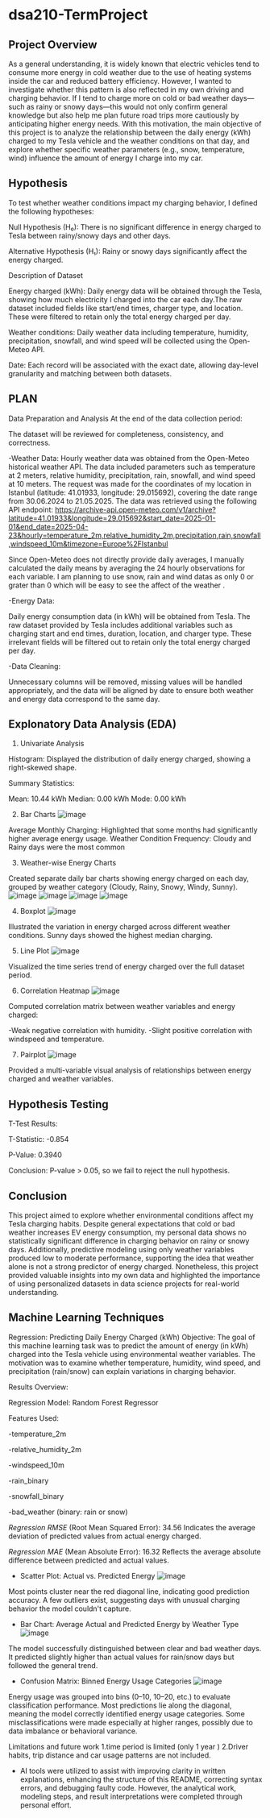 # dsa210-TermProject


Project Overview
--

As a general understanding, it is widely known that electric vehicles tend to consume more energy in cold weather due to the use of heating systems inside the car and reduced battery efficiency. However, I wanted to investigate whether this pattern is also reflected in my own driving and charging behavior. If I tend to charge more on cold or bad weather days—such as rainy or snowy days—this would not only confirm general knowledge but also help me plan future road trips more cautiously by anticipating higher energy needs. With this motivation, the main objective of this project is to analyze the relationship between the daily energy (kWh) charged to my Tesla vehicle and the weather conditions on that day, and explore whether specific weather parameters (e.g., snow, temperature, wind) influence the amount of energy I charge into my car.


Hypothesis 
--
To test whether weather conditions impact my charging behavior, I defined the following hypotheses:

Null Hypothesis (H₀):  There is no significant difference in energy charged to Tesla between rainy/snowy days and other days.

Alternative Hypothesis (H₁): Rainy or snowy days significantly affect the energy charged.

Description of Dataset

Energy charged (kWh): Daily energy data will be obtained through the Tesla, showing how much electricity I charged into the car each day.The raw dataset included fields like start/end times, charger type, and location. These were filtered to retain only the total energy charged per day.


Weather conditions: Daily weather data including temperature, humidity, precipitation, snowfall, and wind speed will be collected using the Open-Meteo API.

Date: Each record will be associated with the exact date, allowing day-level granularity and matching between both datasets.

PLAN
--
Data Preparation and Analysis
At the end of the data collection period:

The dataset will be reviewed for completeness, consistency, and correctness.

-Weather Data:
Hourly weather data was obtained from the Open-Meteo historical weather API. The data included parameters such as temperature at 2 meters, relative humidity, precipitation, rain, snowfall, and wind speed at 10 meters. The request was made for the coordinates of my location in Istanbul (latitude: 41.01933, longitude: 29.015692), covering the date range from 30.06.2024 to 21.05.2025. The data was retrieved using the following API endpoint:
[https://archive-api.open-meteo.com/v1/archive?latitude=41.01933&longitude=29.015692&start_date=2025-01-01&end_date=2025-04-23&hourly=temperature_2m,relative_humidity_2m,precipitation,rain,snowfall,windspeed_10m&timezone=Europe%2FIstanbul
](https://archive-api.open-meteo.com/v1/archive?latitude=41.01933&longitude=29.01569&start_date=2024-06-30&end_date=2025-05-21&hourly=temperature_2m,relative_humidity_2m,rain,snowfall,windspeed_10m&timezone=Europe%2FIstanbul)

Since Open-Meteo does not directly provide daily averages, I manually calculated the daily means by averaging the 24 hourly observations for each variable.
I am planning to use snow, rain and wind datas as only 0 or grater than 0 which will be easy to see the affect of the weather .

-Energy Data:

Daily energy consumption data (in kWh) will be obtained from Tesla. The raw dataset provided by Tesla includes additional variables such as charging start and end times, duration, location, and charger type. These irrelevant fields will be filtered out to retain only the total energy charged per day.

-Data Cleaning:

Unnecessary columns will be removed, missing values will be handled appropriately, and the data will be aligned by date to ensure both weather and energy data correspond to the same day.

Explonatory Data Analysis (EDA)
--
1. Univariate Analysis

Histogram: Displayed the distribution of daily energy charged, showing a right-skewed shape.

Summary Statistics:

Mean: 10.44 kWh
Median: 0.00 kWh
Mode: 0.00 kWh

2. Bar Charts
![image](https://github.com/user-attachments/assets/5c5d89c5-f601-4735-93e5-1594ecdde77a)

Average Monthly Charging: Highlighted that some months had significantly higher average energy usage.
Weather Condition Frequency: Cloudy and Rainy days were the most common

3. Weather-wise Energy Charts

Created separate daily bar charts showing energy charged on each day, grouped by weather category (Cloudy, Rainy, Snowy, Windy, Sunny).
![image](https://github.com/user-attachments/assets/e66e404e-00ac-4942-90d1-48913a37eacb)
![image](https://github.com/user-attachments/assets/d7eb7ccb-6ea3-43d4-99dd-9374e4d14b59)
![image](https://github.com/user-attachments/assets/9c2990ba-0fb8-473d-af82-aeb07f58b73d)
![image](https://github.com/user-attachments/assets/70fc0343-3c11-45ac-94d3-1abe380ac024)




4. Boxplot
![image](https://github.com/user-attachments/assets/a58860b0-dc31-4c8a-8ac7-d66f49a3d8cb)

Illustrated the variation in energy charged across different weather conditions. Sunny days showed the highest median charging.

5. Line Plot
![image](https://github.com/user-attachments/assets/8db4d471-f184-4f7c-b342-8ef3ed44fbf8)


Visualized the time series trend of energy charged over the full dataset period.

6. Correlation Heatmap
![image](https://github.com/user-attachments/assets/a58d8084-5fa7-49ad-9533-d3beb66ad1b2)


Computed correlation matrix between weather variables and energy charged:

-Weak negative correlation with humidity.
-Slight positive correlation with windspeed and temperature.

7. Pairplot
![image](https://github.com/user-attachments/assets/5b4c1a3f-9d01-40e1-819f-277f733f1a09)

Provided a multi-variable visual analysis of relationships between energy charged and weather variables.


Hypothesis Testing
--
T-Test Results:

T-Statistic: -0.854

P-Value: 0.3940

Conclusion: P-value > 0.05, so we fail to reject the null hypothesis. 

Conclusion
--
This project aimed to explore whether environmental conditions affect my Tesla charging habits. Despite general expectations that cold or bad weather increases EV energy consumption, my personal data shows no statistically significant difference in charging behavior on rainy or snowy days. Additionally, predictive modeling using only weather variables produced low to moderate performance, supporting the idea that weather alone is not a strong predictor of energy charged. Nonetheless, this project provided valuable insights into my own data and highlighted the importance of using personalized datasets in data science projects for real-world understanding.

Machine Learning Techniques
--
Regression: Predicting Daily Energy Charged (kWh)
Objective:
The goal of this machine learning task was to predict the amount of energy (in kWh) charged into the Tesla vehicle using environmental weather variables. The motivation was to examine whether temperature, humidity, wind speed, and precipitation (rain/snow) can explain variations in charging behavior.

Results Overview:

Regression Model: Random Forest Regressor

Features Used:

-temperature_2m

-relative_humidity_2m

-windspeed_10m

-rain_binary

-snowfall_binary

-bad_weather (binary: rain or snow)

*Regression RMSE* (Root Mean Squared Error): 34.56
Indicates the average deviation of predicted values from actual energy charged.

*Regression MAE* (Mean Absolute Error): 16.32
Reflects the average absolute difference between predicted and actual values.

- Scatter Plot: Actual vs. Predicted Energy
  ![image](https://github.com/user-attachments/assets/eacf7eaf-79a3-458c-b00b-099e48af310b)

Most points cluster near the red diagonal line, indicating good prediction accuracy.
A few outliers exist, suggesting days with unusual charging behavior the model couldn't capture.

- Bar Chart: Average Actual and Predicted Energy by Weather Type
  ![image](https://github.com/user-attachments/assets/8079e2ed-2b5e-4b21-a6c1-deb7c5067296)

The model successfully distinguished between clear and bad weather days.
It predicted slightly higher than actual values for rain/snow days but followed the general trend.

- Confusion Matrix: Binned Energy Usage Categories
  ![image](https://github.com/user-attachments/assets/abd07b0c-6e54-431c-bb70-b453d1aa29b3)

Energy usage was grouped into bins (0–10, 10–20, etc.) to evaluate classification performance.
Most predictions lie along the diagonal, meaning the model correctly identified energy usage categories.
Some misclassifications were made especially at higher ranges, possibly due to data imbalance or behavioral variance.

Limitations and future work
1.time period is limited (only 1 year )
2.Driver habits, trip distance and car usage patterns are not included.


- AI tools were utilized to assist with improving clarity in written explanations, enhancing the structure of this README, correcting syntax errors, and debugging faulty code. However, the analytical work, modeling steps, and result interpretations were completed through personal effort.
